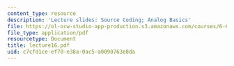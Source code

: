 ```yaml
---
content_type: resource
description: 'Lecture slides: Source Coding; Analog Basics'
file: https://ol-ocw-studio-app-production.s3.amazonaws.com/courses/6-661-receivers-antennas-and-signals-spring-2003/c7cfd1ceef70e38a0ac5a0090763e8da_lecture16.pdf
file_type: application/pdf
resourcetype: Document
title: lecture16.pdf
uid: c7cfd1ce-ef70-e38a-0ac5-a0090763e8da
---
```

